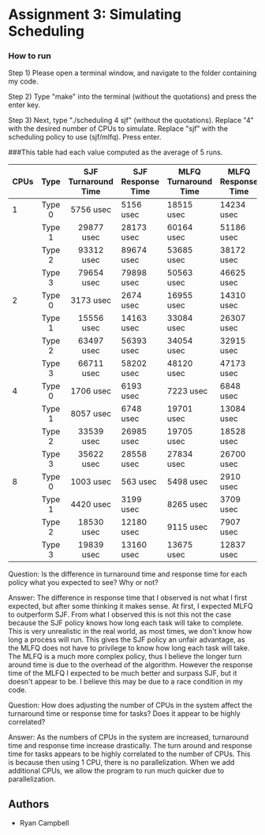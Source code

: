 
# Assignment 3: Simulating Scheduling

### How to run

Step 1) Please open a terminal window, and navigate to the folder containing my code.

Step 2) Type "make" into the terminal (without the quotations) and press the enter key.

Step 3) Next, type "./scheduling 4 sjf" (without the quotations).  Replace "4" with the desired number of CPUs to simulate.  Replace "sjf" with the scheduling policy to use (sjf/mlfq). Press enter.


###This table had each value computed as the average of 5 runs.

| CPUs |  Type  | SJF Turnaround Time | SJF Response Time | MLFQ Turnaround Time | MLFQ Response Time |
|------|:------:|:-------------------:|-------------------|----------------------|--------------------|
| 1    | Type 0 |      5756 usec      |     5156 usec     |      18515 usec      |     14234 usec     |
|      | Type 1 |      29877 usec     |     28173 usec    |      60164 usec      |     51186 usec     |
|      | Type 2 |      93312 usec     |     89674 usec    |      53685 usec      |     38172 usec     |
|      | Type 3 |      79654 usec     |     79898 usec    |      50563 usec      |     46625 usec     |
| 2    | Type 0 |      3173 usec      |     2674 usec     |      16955 usec      |     14310 usec     |
|      | Type 1 |      15556 usec     |     14163 usec    |      33084 usec      |     26307 usec     |
|      | Type 2 |      63497 usec     |     56393 usec    |      34054 usec      |     32915 usec     |
|      | Type 3 |      66711 usec     |     58202 usec    |      48120 usec      |     47173 usec     |
| 4    | Type 0 |      1706 usec      |     6193 usec     |       7223 usec      |      6848 usec     |
|      | Type 1 |      8057 usec      |     6748 usec     |      19701 usec      |     13084 usec     |
|      | Type 2 |      33539 usec     |     26985 usec    |      19705 usec      |     18528 usec     |
|      | Type 3 |      35622 usec     |     28558 usec    |      27834 usec      |     26700 usec     |
| 8    | Type 0 |      1003 usec      |      563 usec     |       5498 usec      |      2910 usec     |
|      | Type 1 |      4420 usec      |     3199 usec     |       8265 usec      |      3709 usec     |
|      | Type 2 |      18530 usec     |     12180 usec    |       9115 usec      |      7907 usec     |
|      | Type 3 |      19839 usec     |     13160 usec    |      13675 usec      |     12837 usec     |






Question: Is the difference in turnaround time and response time for each policy what you expected to see? Why or not?

Answer: The difference in response time that I observed is not what I first expected, but after some thinking it makes sense.  At first, I expected MLFQ to outperform SJF. From what I observed this is not this not the case because the SJF policy knows how long each task will take to complete.  This is very unrealistic in the real world, as most times, we don't know how long a process will run. This gives the SJF policy an unfair advantage, as the MLFQ does not have to privilege to know how long each task will take. The MLFQ is a much more complex policy, thus I believe the longer turn around time is due to the overhead of the algorithm.  However the response time of the MLFQ I expected to be much better and surpass SJF, but it doesn't appear to be.  I believe this may be due to a race condition in  my code.

Question: How does adjusting the number of CPUs in the system affect the turnaround time or response time for tasks? Does it appear to be highly correlated?

Answer: As the numbers of CPUs in the system are increased, turnaround time and response time increase drastically.  The turn around and response time for tasks appears to be highly correlated to the number of CPUs.  This is because then using 1 CPU, there is no parallelization.  When we add additional CPUs, we allow the program to run much quicker due to parallelization. 


## Authors

- Ryan Campbell

